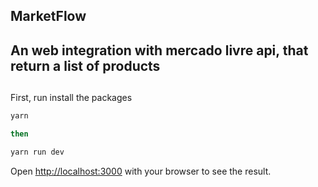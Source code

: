 ## MarketFlow

## An web integration with mercado livre api, that return a list of products

##


First, run install the packages

```bash
yarn 

then 

yarn run dev

```

Open [http://localhost:3000](http://localhost:3000) with your browser to see the result.


